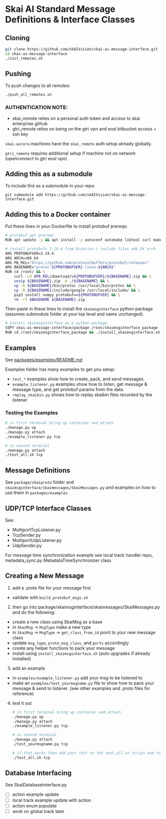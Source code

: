 # Skai AI Standard Message Definitions & Interface Classes

## Cloning

```bash
git clone https://github.com/skAIVision/skai-ai-message-interface.git
cd skai-ai-message-interface
./init_remotes.sh
```

## Pushing

To push changes to all remotes:
```bash
./push_all_remotes.sh
```

### AUTHENTICATION NOTE: 
- skai_remote relies on a personal auth token and access to skai enterprise github
- gtri_remote relies on being on the gtri vpn and eosl bitbucket access + ssh key

`skai-aurora` machines have the `skai_remote` auth setup already globally. 

`gtri_remote` requires additional setup if machine not on network (openconnect to gtri eosl vpn)

## Adding this as a submodule

To include this as a submodule in your repo: 
```
git submodule add https://github.com/skAIVision/skai-ai-message-interface.git
```


## Adding this to a Docker container 

Put these lines in your Dockerfile to install protobuf prereqs:
```bash
# protobuf apt prereqs
RUN apt update -y && apt install -y autoconf automake libtool curl make g++ unzip python3 python3-pip

# install protobufs 3.19.4 from binaries / include files x86_64 arch
ARG PROTOBUFVER=3.19.4
ARG ARCH=x86_64
ARG PB_REL="https://github.com/protocolbuffers/protobuf/releases"
ARG BASENAME="protoc-${PROTOBUFVER}-linux-${ARCH}"
RUN cd /root/ && \
    curl -LO $PB_REL/download/v${PROTOBUFVER}/${BASENAME}.zip && \
    unzip ${BASENAME}.zip -d ./${BASENAME} && \
    cp -R ${BASENAME}/bin/protoc /usr/local/bin/protoc && \
    cp -R ${BASENAME}/include/google /usr/local/include/ && \
    pip3 install numpy protobuf==${PROTOBUFVER} && \
    rm -rf $BASENAME ${BASENAME}.zip
```

Then paste in these lines to install the `skaimsginterface` python package (assumes submodule folder at your top level and name unchanged).
```bash
# install skaimsginterface as a python package
COPY skai-ai-message-interface/package /root/skaimsginterface_package
RUN cd /root/skaimsginterface_package && ./install_skaimsginterface.sh
```

## Examples
See [packages/examples/README.md](package/examples/README.md)

Examples folder has many examples to get you setup:
- `test_*` examples show how to create, pack, and send messages.
- `example_listener.py` examples show how to listen, get message & message type, and get protobuf params from the data
- `replay_skaibin.py` shows how to replay skaibin files recorded by the listener

### Testing the Examples
```bash
# in first terminal bring up container and attach 
./manage.py up
./manage.py attach
./example_listener.py tcp

# in second terminal
./manage.py attach
./test_all.sh tcp
```


## Message Definitions

See `package/skaiproto` folder and `skaimsginterface/skaimessages/SkaiMessages.py` and examples on how to use them in `packages/examples`

## UDP/TCP Interface Classes
See: 
- MultiportTcpListener.py
- TcpSender.py
- MultiportUdpListener.py
- UdpSender.py

For message time synchronization example see local track handler repo, metadata_sync.py MetadataTimeSynchronizer class

## Creating a New Message

1. add a .proto file for your message first
  - validate with `build_protobuf_msgs.sh`
2. then go into package/skaimsginterface/skaimessages/SkaiMessages.py and do the following:
  - create a new class using SkaiMsg as a base
  - in `SkaiMsg` -> `MsgType` make a new type
  - in `SkaiMsg` -> `MsgType` -> `get_class_from_id` point to your new message class
  - update `msg_type`, `proto_msg_class`, and `ports` accordingly 
  - create any helper functions to pack your message
  - install using `install_skaimsginterface.sh` (auto upgrades if already installed)
3. add an example
  - in `examples/example_listener.py` add your msg to be listened to
  - make an `examples/test_yourmsgname.py` file to show how to pack your message & send to listener. (see other examples and .proto files for reference)
4. test it out
    ```bash
    # in first terminal bring up container and attach 
    ./manage.py up
    ./manage.py attach
    ./example_listener.py tcp

    # in second terminal
    ./manage.py attach
    ./test_yourmsgname.py tcp

    # if that works then add your test to the test_all.sh script and run that
    ./test_all.sh tcp
    ```

## Database Interfacing
See SkaiDatabaseInterface.py

- [ ] action example update
- [ ] local track example update with action
- [ ] action enum populate
- [ ] work on global track later
